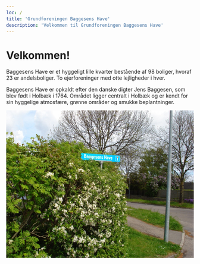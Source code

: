 ```yaml
---
loc: /
title: 'Grundforeningen Baggesens Have'
description: 'Velkommen til Grundforeningen Baggesens Have'
---
```


# Velkommen!

Baggesens Have er et hyggeligt lille kvarter bestående af 98 boliger, hvoraf 23 er
andelsboliger. To ejerforeninger med otte lejligheder i hver.

Baggesens Have er opkaldt efter den danske digter Jens Baggesen, som blev født i
Holbæk i 1764. Området ligger centralt i Holbæk og er kendt for sin hyggelige
atmosfære, grønne områder og smukke beplantninger.

<img src="/home.jpg" >